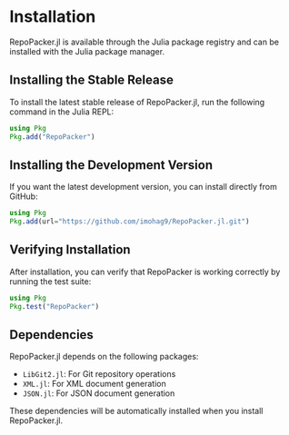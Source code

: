 # Installation

RepoPacker.jl is available through the Julia package registry and can be installed with the Julia package manager.

## Installing the Stable Release

To install the latest stable release of RepoPacker.jl, run the following command in the Julia REPL:

```julia
using Pkg
Pkg.add("RepoPacker")
```

## Installing the Development Version

If you want the latest development version, you can install directly from GitHub:

```julia
using Pkg
Pkg.add(url="https://github.com/imohag9/RepoPacker.jl.git")
```

## Verifying Installation

After installation, you can verify that RepoPacker is working correctly by running the test suite:

```julia
using Pkg
Pkg.test("RepoPacker")
```

## Dependencies

RepoPacker.jl depends on the following packages:

- `LibGit2.jl`: For Git repository operations
- `XML.jl`: For XML document generation
- `JSON.jl`: For JSON document generation

These dependencies will be automatically installed when you install RepoPacker.jl.

